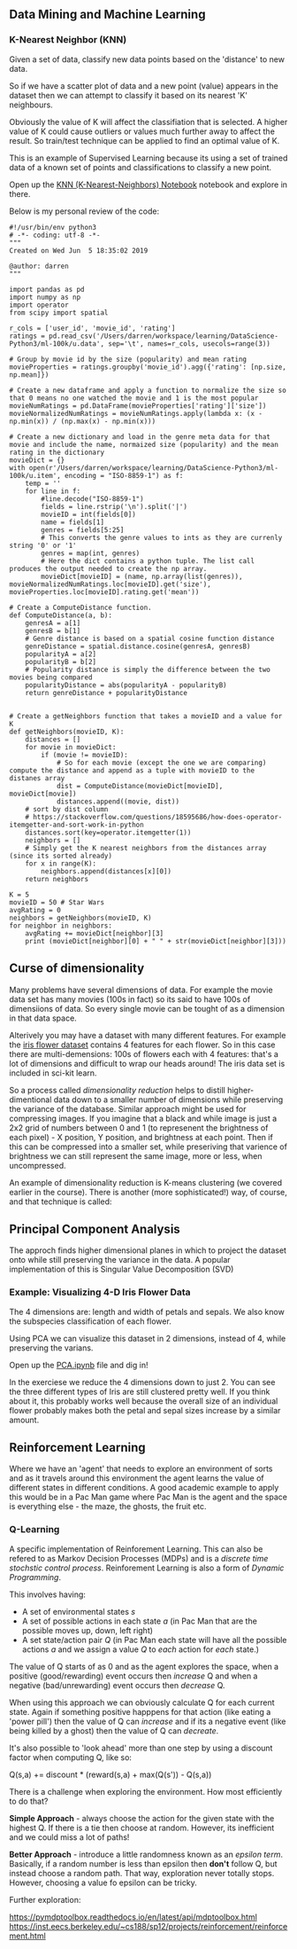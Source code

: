 ## Data Mining and Machine Learning

### K-Nearest Neighbor (KNN)

Given a set of data, classify new data points based on the 'distance' to new data.

So if we have a scatter plot of data and a new point (value) appears in the dataset then we can attempt to classify it based on its nearest 'K' neighbours.

Obviously the value of K will affect the classifiation that is selected. A higher value of K could cause outliers or values much further away to affect the result. So train/test technique can be applied to find an optimal value of K.

This is an example of Supervised Learning because its using a set of trained data of a known set of points and classifications to classify a new point.

Open up the [KNN (K-Nearest-Neighbors) Notebook](/examples/KNN.ipynb) notebook and explore in there.

Below is my personal review of the code:

```
#!/usr/bin/env python3
# -*- coding: utf-8 -*-
"""
Created on Wed Jun  5 18:35:02 2019

@author: darren
"""

import pandas as pd
import numpy as np
import operator
from scipy import spatial

r_cols = ['user_id', 'movie_id', 'rating']
ratings = pd.read_csv('/Users/darren/workspace/learning/DataScience-Python3/ml-100k/u.data', sep='\t', names=r_cols, usecols=range(3))

# Group by movie id by the size (popularity) and mean rating
movieProperties = ratings.groupby('movie_id').agg({'rating': [np.size, np.mean]})

# Create a new dataframe and apply a function to normalize the size so that 0 means no one watched the movie and 1 is the most popular
movieNumRatings = pd.DataFrame(movieProperties['rating']['size'])
movieNormalizedNumRatings = movieNumRatings.apply(lambda x: (x - np.min(x)) / (np.max(x) - np.min(x)))

# Create a new dictionary and load in the genre meta data for that movie and include the name, normaized size (popularity) and the mean rating in the dictionary
movieDict = {}
with open(r'/Users/darren/workspace/learning/DataScience-Python3/ml-100k/u.item', encoding = "ISO-8859-1") as f:
    temp = ''
    for line in f:
        #line.decode("ISO-8859-1")
        fields = line.rstrip('\n').split('|')
        movieID = int(fields[0])
        name = fields[1]
        genres = fields[5:25]
        # This converts the genre values to ints as they are currenly string '0' or '1'
        genres = map(int, genres)
        # Here the dict contains a python tuple. The list call produces the output needed to create the np array.
        movieDict[movieID] = (name, np.array(list(genres)), movieNormalizedNumRatings.loc[movieID].get('size'), movieProperties.loc[movieID].rating.get('mean'))

# Create a ComputeDistance function.
def ComputeDistance(a, b):
    genresA = a[1]
    genresB = b[1]
    # Genre distance is based on a spatial cosine function distance
    genreDistance = spatial.distance.cosine(genresA, genresB)
    popularityA = a[2]
    popularityB = b[2]
    # Popularity distance is simply the difference between the two movies being compared
    popularityDistance = abs(popularityA - popularityB)
    return genreDistance + popularityDistance


# Create a getNeighbors function that takes a movieID and a value for K
def getNeighbors(movieID, K):
    distances = []
    for movie in movieDict:
        if (movie != movieID):
            # So for each movie (except the one we are comparing) compute the distance and append as a tuple with movieID to the distanes array
            dist = ComputeDistance(movieDict[movieID], movieDict[movie])
            distances.append((movie, dist))
    # sort by dist column
    # https://stackoverflow.com/questions/18595686/how-does-operator-itemgetter-and-sort-work-in-python        
    distances.sort(key=operator.itemgetter(1))
    neighbors = []
    # Simply get the K nearest neighbors from the distances array (since its sorted already)
    for x in range(K):
        neighbors.append(distances[x][0])
    return neighbors

K = 5
movieID = 50 # Star Wars
avgRating = 0
neighbors = getNeighbors(movieID, K)
for neighbor in neighbors:
    avgRating += movieDict[neighbor][3]
    print (movieDict[neighbor][0] + " " + str(movieDict[neighbor][3]))
```

## Curse of dimensionality

Many problems have several dimensions of data. For example the movie data set has many movies (100s in fact) so its said to have 100s of dimensiions of data. So every single movie can be tought of as a dimension in that data space.

Alterively you may have a dataset with many different features. For example the [iris flower dataset](https://en.wikipedia.org/wiki/Iris_flower_data_set) contains 4 features for each flower. So in this case there are multi-demensions: 100s of flowers each with 4 features: that's a lot of dimensions and difficult to wrap our heads around! The iris data set is included in sci-kit learn.

So a process called *dimensionality reduction* helps to distill higher-dimentional data down to a smaller number of dimensions while preserving the variance of the database. Similar approach might be used for compressing images. If you imagine that a black and while image is just a 2x2 grid of numbers between 0 and 1 (to represenent the brightness of each pixel) - X position, Y position, and brightness at each point. Then if this can be compressed into a smaller set, while preseriving that varience of brightness we can still represent the same image, more or less, when uncompressed.

An example of dimensionality reduction is K-means clustering (we covered earlier in the course). There is another (more sophisticated!) way, of course, and that technique is called:

## Principal Component Analysis

The approch finds higher dimensional planes in which to project the dataset onto while still preserving the variance in the data. A popular implementation of this is Singular Value Decomposition (SVD)

### Example: Visualizing 4-D Iris Flower Data

The 4 dimensions are: length and width of petals and sepals. We also know the subspecies classification of each flower.

Using PCA we can visualize this dataset in 2 dimensions, instead of 4, while preserving the varians.

Open up the [PCA.ipynb](/examples/PCA.ipynb) file and dig in!

In the exerciese we reduce the 4 dimensions down to just 2. You can see the three different types of Iris are still clustered pretty well. If you think about it, this probably works well because the overall size of an individual flower probably makes both the petal and sepal sizes increase by a similar amount. 

## Reinforcement Learning

Where we have an 'agent' that needs to explore an environment of sorts and as it travels around this environment the agent learns the value of different states in different conditions. A good academic example to apply this would be in a Pac Man game where Pac Man is the agent and the space is everything else - the maze, the ghosts, the fruit etc.

### Q-Learning 

A specific implementation of Reinforement Learning. This can also be refered to as Markov Decision Processes (MDPs) and is a _discrete time stochstic control process_. Reinforement Learning is also a form of _Dynamic Programming_.

This involves having:

* A set of environmental states *s*
* A set of possible actions in each state *a* (in Pac Man that are the possible moves up, down, left right)
* A set state/action pair *Q* (in Pac Man each state will have all the possible actions *a* and we assign a value *Q* to _each_ action for _each_ state.)

The value of Q starts of as 0 and as the agent explores the space, when a positive (good/rewarding) event occurs then _increase_ Q and when a negative (bad/unrewarding) event occurs then _decrease_ Q.

When using this approach we can obviously calculate Q for each current state. Again if something positive happpens for that action (like eating a 'power pill') then the value of Q can _increase_ and if its a negative event (like being killed by a ghost) then the value of Q can _decreate_.

It's also possible to 'look ahead' more than one step by using a discount factor when computing Q, like so:

Q(s,a) += discount * (reward(s,a) + max(Q(s')) - Q(s,a))

There is a challenge when exploring the environment. How most efficiently to do that?

**Simple Approach** - always choose the action for the given state with the highest Q. If there is a tie then choose at random. However, its inefficient and we could miss a lot of paths!

**Better Approach** - introduce a little randomness known as an _epsilon term_. Basically, if a random number is less than epsilon then **don't** follow Q, but instead choose a random path. That way, exploration never totally stops. However, choosing a value fo epsilon can be tricky.

Further exploration: 

https://pymdptoolbox.readthedocs.io/en/latest/api/mdptoolbox.html
https://inst.eecs.berkeley.edu/~cs188/sp12/projects/reinforcement/reinforcement.html